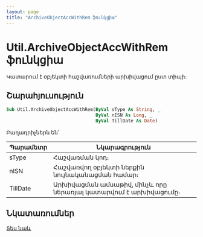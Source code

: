 ```yaml
---
layout: page
title: "ArchiveObjectAccWithRem ֆունկցիա"
---
```


# Util.ArchiveObjectAccWithRem ֆունկցիա

Կատարում է օբյեկտի հաշվառումների արխիվացում ըստ տիպի։ 

## Շարահյուսություն

``` vb
Sub Util.ArchiveObjectAccWithRem(ByVal sType As String, _
                                 ByVal nISN As Long, _
                                 ByVal TillDate As Date)
```

Բաղադրիչներն են՝

| Պարամետր | Նկարագրություն |
|--|--|
| sType | Հաշվառման կոդ։ |
| nISN | Հաշվառվող օբյեկտի ներքին նույնականացման համար։ |
| TillDate | Արխիվացման ամսաթիվ, մինչև որը ներառյալ կատարվում է արխիվացումը։ |

## Նկատառումներ

[Տես նաև](../../../functions.html)
